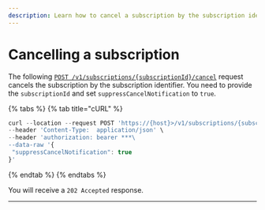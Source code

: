 ```yaml
---
description: Learn how to cancel a subscription by the subscription identifiers.
---
```


# Cancelling a subscription

The following [`POST /v1/subscriptions/{subscriptionId}/cancel`](https://www.digitalriver.com/docs/commerce-api-reference/#operation/cancelSubscription) request cancels the subscription by the subscription identifier. You need to provide the `subscriptionId` and set `suppressCancelNotification` to `true`.

{% tabs %}
{% tab title="cURL" %}
```javascript
curl --location --request POST 'https://{host}>/v1/subscriptions/{subscriptionId}/cancel' \
--header 'Content-Type:  application/json' \
--header 'authorization: bearer ***\
--data-raw '{
 "suppressCancelNotification": true
}'
```
{% endtab %}
{% endtabs %}

You will receive a `202 Accepted` response.

****
